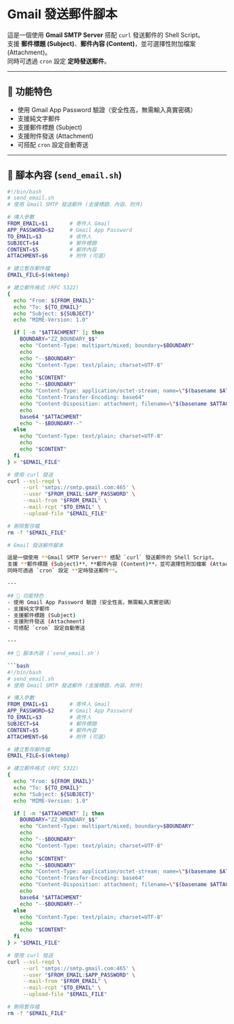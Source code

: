 # Gmail 發送郵件腳本

這是一個使用 **Gmail SMTP Server** 搭配 `curl` 發送郵件的 Shell Script。  
支援 **郵件標題 (Subject)**、**郵件內容 (Content)**，並可選擇性附加檔案 (Attachment)。  
同時可透過 `cron` 設定 **定時發送郵件**。

---

## 📌 功能特色
- 使用 Gmail App Password 驗證（安全性高，無需輸入真實密碼）
- 支援純文字郵件
- 支援郵件標題 (Subject)
- 支援附件發送 (Attachment)
- 可搭配 `cron` 設定自動寄送

---

## 📌 腳本內容 (`send_email.sh`)

```bash
#!/bin/bash
# send_email.sh
# 使用 Gmail SMTP 發送郵件 (支援標題、內容、附件)

# 傳入參數
FROM_EMAIL=$1       # 寄件人 Gmail
APP_PASSWORD=$2     # Gmail App Password
TO_EMAIL=$3         # 收件人
SUBJECT=$4          # 郵件標題
CONTENT=$5          # 郵件內容
ATTACHMENT=$6       # 附件 (可選)

# 建立暫存郵件檔
EMAIL_FILE=$(mktemp)

# 建立郵件格式 (RFC 5322)
{
  echo "From: ${FROM_EMAIL}"
  echo "To: ${TO_EMAIL}"
  echo "Subject: ${SUBJECT}"
  echo "MIME-Version: 1.0"

  if [ -n "$ATTACHMENT" ]; then
    BOUNDARY="ZZ_BOUNDARY_$$"
    echo "Content-Type: multipart/mixed; boundary=$BOUNDARY"
    echo
    echo "--$BOUNDARY"
    echo "Content-Type: text/plain; charset=UTF-8"
    echo
    echo "$CONTENT"
    echo "--$BOUNDARY"
    echo "Content-Type: application/octet-stream; name=\"$(basename $ATTACHMENT)\""
    echo "Content-Transfer-Encoding: base64"
    echo "Content-Disposition: attachment; filename=\"$(basename $ATTACHMENT)\""
    echo
    base64 "$ATTACHMENT"
    echo "--$BOUNDARY--"
  else
    echo "Content-Type: text/plain; charset=UTF-8"
    echo
    echo "$CONTENT"
  fi
} > "$EMAIL_FILE"

# 使用 curl 發送
curl --ssl-reqd \
     --url 'smtps://smtp.gmail.com:465' \
     --user "$FROM_EMAIL:$APP_PASSWORD" \
     --mail-from "$FROM_EMAIL" \
     --mail-rcpt "$TO_EMAIL" \
     --upload-file "$EMAIL_FILE"

# 刪除暫存檔
rm -f "$EMAIL_FILE"

# Gmail 發送郵件腳本

這是一個使用 **Gmail SMTP Server** 搭配 `curl` 發送郵件的 Shell Script。  
支援 **郵件標題 (Subject)**、**郵件內容 (Content)**，並可選擇性附加檔案 (Attachment)。  
同時可透過 `cron` 設定 **定時發送郵件**。

---

## 📌 功能特色
- 使用 Gmail App Password 驗證（安全性高，無需輸入真實密碼）
- 支援純文字郵件
- 支援郵件標題 (Subject)
- 支援附件發送 (Attachment)
- 可搭配 `cron` 設定自動寄送

---

## 📌 腳本內容 (`send_email.sh`)

```bash
#!/bin/bash
# send_email.sh
# 使用 Gmail SMTP 發送郵件 (支援標題、內容、附件)

# 傳入參數
FROM_EMAIL=$1       # 寄件人 Gmail
APP_PASSWORD=$2     # Gmail App Password
TO_EMAIL=$3         # 收件人
SUBJECT=$4          # 郵件標題
CONTENT=$5          # 郵件內容
ATTACHMENT=$6       # 附件 (可選)

# 建立暫存郵件檔
EMAIL_FILE=$(mktemp)

# 建立郵件格式 (RFC 5322)
{
  echo "From: ${FROM_EMAIL}"
  echo "To: ${TO_EMAIL}"
  echo "Subject: ${SUBJECT}"
  echo "MIME-Version: 1.0"

  if [ -n "$ATTACHMENT" ]; then
    BOUNDARY="ZZ_BOUNDARY_$$"
    echo "Content-Type: multipart/mixed; boundary=$BOUNDARY"
    echo
    echo "--$BOUNDARY"
    echo "Content-Type: text/plain; charset=UTF-8"
    echo
    echo "$CONTENT"
    echo "--$BOUNDARY"
    echo "Content-Type: application/octet-stream; name=\"$(basename $ATTACHMENT)\""
    echo "Content-Transfer-Encoding: base64"
    echo "Content-Disposition: attachment; filename=\"$(basename $ATTACHMENT)\""
    echo
    base64 "$ATTACHMENT"
    echo "--$BOUNDARY--"
  else
    echo "Content-Type: text/plain; charset=UTF-8"
    echo
    echo "$CONTENT"
  fi
} > "$EMAIL_FILE"

# 使用 curl 發送
curl --ssl-reqd \
     --url 'smtps://smtp.gmail.com:465' \
     --user "$FROM_EMAIL:$APP_PASSWORD" \
     --mail-from "$FROM_EMAIL" \
     --mail-rcpt "$TO_EMAIL" \
     --upload-file "$EMAIL_FILE"

# 刪除暫存檔
rm -f "$EMAIL_FILE"
